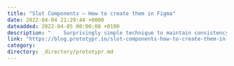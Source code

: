 ```yaml
---
title: "Slot Components — How to create them in Figma"
date: 2022-04-04 21:29:44 +0000
dateadded: 2022-04-05 00:00:08 +0100
description: "    Surprisingly simple technique to maintain consistency &amp; gain flexibility.  Continue reading on Prototypr »  "
link: "https://blog.prototypr.io/slot-components-how-to-create-them-in-figma-6f592c0441b7?source=rss----eb297ea1161a---4"
category:
directory: _directory/prototypr.md
---
```

